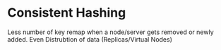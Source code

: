 # Consistent Hashing

Less number of key remap when a node/server gets removed or newly added.
Even Distrubtion of data (Replicas/Virtual Nodes)
